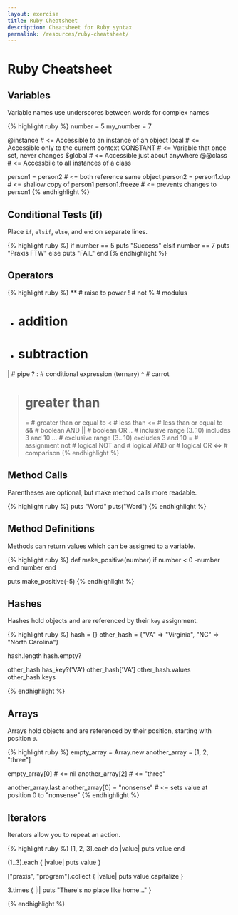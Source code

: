 ```yaml
---
layout: exercise
title: Ruby Cheatsheet
description: Cheatsheet for Ruby syntax
permalink: /resources/ruby-cheatsheet/
---
```


# Ruby Cheatsheet


## Variables
Variable names use underscores between words for complex names

{% highlight ruby %}
number = 5
my_number = 7

@instance # <= Accessible to an instance of an object
local     # <= Accessible only to the current context
CONSTANT  # <= Variable that once set, never changes
$global   # <= Accessible just about anywhere
@@class   # <= Accessbile to all instances of a class

person1 = person2     # <= both reference same object
person2 = person1.dup # <= shallow copy of person1
person1.freeze        # <= prevents changes to person1
{% endhighlight %}

## Conditional Tests (if)

Place `if`, `elsif`, `else`, and `end` on separate lines.

{% highlight ruby %}
if number == 5
  puts "Success"
elsif number == 7
  puts "Praxis FTW"
else
  puts "FAIL"
end
{% endhighlight %}

## Operators

{% highlight ruby %}
**   # raise to power
!    # not
%    # modulus
+    # addition
-    # subtraction
|    # pipe
? :  # conditional expression (ternary)
^    # carrot
>    # greater than
>=   # greater than or equal to
<    # less than
<=   # less than or equal to
&&   # boolean AND
||   # boolean OR
..   # inclusive range (3..10) includes 3 and 10
...  # exclusive range (3...10) excludes 3 and 10
=    # assignment
not  # logical NOT
and  # logical AND
or   # logical OR
<=>  # comparison
{% endhighlight %}

## Method Calls

Parentheses are optional, but make method calls more readable.

{% highlight ruby %}
puts "Word"
puts("Word")
{% endhighlight %}


## Method Definitions

Methods can return values which can be assigned to a variable.

{% highlight ruby %}
def make_positive(number)
  if number < 0
    -number
  end
  number
end

puts make_positive(-5)
{% endhighlight %}

## Hashes

Hashes hold objects and are referenced by their `key` assignment.

{% highlight ruby %}
hash = {}
other_hash = {"VA" => "Virginia", "NC" => "North Carolina"}

hash.length
hash.empty?

other_hash.has_key?('VA')
other_hash['VA']
other_hash.values
other_hash.keys

{% endhighlight %}

## Arrays

Arrays hold objects and are referenced by their position, starting with
position `0`.

{% highlight ruby %}
empty_array = Array.new
another_array = [1, 2, "three"]

empty_array[0]   # <= nil
another_array[2] # <= "three"

another_array.last
another_array[0] = "nonsense" # <= sets value at position 0 to
"nonsense"
{% endhighlight %}


## Iterators
Iterators allow you to repeat an action.

{% highlight ruby %}
[1, 2, 3].each do |value|
  puts value
end

(1..3).each { |value| puts value }

["praxis", "program"].collect { |value| puts value.capitalize }

3.times { |i| puts "There's no place like home..." }

{% endhighlight %}
